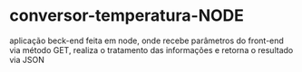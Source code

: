 # conversor-temperatura-NODE
aplicação beck-end feita em node, onde recebe parâmetros do front-end via método GET, realiza o tratamento das informações e retorna o resultado via JSON
